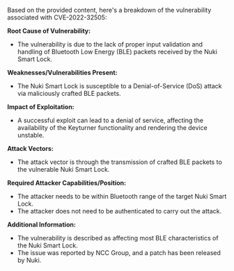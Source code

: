 Based on the provided content, here's a breakdown of the vulnerability associated with CVE-2022-32505:

**Root Cause of Vulnerability:**
- The vulnerability is due to the lack of proper input validation and handling of Bluetooth Low Energy (BLE) packets received by the Nuki Smart Lock.

**Weaknesses/Vulnerabilities Present:**
- The Nuki Smart Lock is susceptible to a Denial-of-Service (DoS) attack via maliciously crafted BLE packets.

**Impact of Exploitation:**
- A successful exploit can lead to a denial of service, affecting the availability of the Keyturner functionality and rendering the device unstable.

**Attack Vectors:**
- The attack vector is through the transmission of crafted BLE packets to the vulnerable Nuki Smart Lock.

**Required Attacker Capabilities/Position:**
- The attacker needs to be within Bluetooth range of the target Nuki Smart Lock.
- The attacker does not need to be authenticated to carry out the attack.

**Additional Information:**
- The vulnerability is described as affecting most BLE characteristics of the Nuki Smart Lock.
- The issue was reported by NCC Group, and a patch has been released by Nuki.